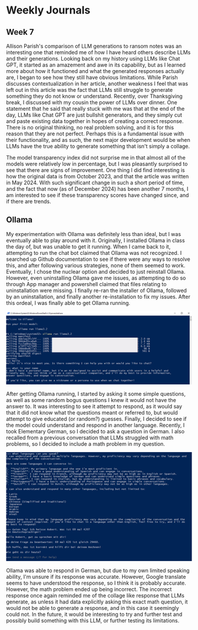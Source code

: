 # Weekly Journals

## Week 7
Allison Parish's comparison of LLM generations to ransom notes was an interesting one that reminded me of how I have heard others describe LLMs and their generations. Looking back on my history using LLMs like Chat GPT, it started as an amazement and awe in its capability, but as I learned more about how it functioned and what the generated responses actually are, I began to see how they still have obvious limitations. While Parish discusses contextualization in her article, another weakness I feel that was left out in this article was the fact that LLMs still struggle to generate something they do not know or understand. Recently, over Thanksgiving break, I discussed with my cousin the power of LLMs over dinner. One statement that he said that really stuck with me was that at the end of the day, LLMs like Chat GPT are just bullshit generators, and they simply cut and paste existing data together in hopes of creating a correct response. There is no original thinking, no real problem solving, and it is for this reason that they are not perfect. Perhaps this is a fundamental issue with their functionality, and as such, the next major development would be when LLMs have the true ability to generate something that isn't simply a collage.

The model transparency index did not surprise me in that almost all of the models were relatively low in percentage, but I was pleasantly surprised to see that there are signs of improvement. One thing I did find interesting is how the original data is from October 2023, and that the article was written in May 2024. With such significant change in such a short period of time, and the fact that now (as of December 2024) has been another 7 months, I am interested to see if these transparency scores have changed since, and if there are trends. 

## Ollama
My experimentation with Ollama was definitely less than ideal, but I was eventually able to play around with it. Originally, I installed Ollama in class the day of, but was unable to get it running. When I came back to it, attempting to run the chat bot claimed that Ollama was not recognized. I searched up Github documentation to see if there were any ways to resolve this, and after following various strategies, none of them seemed to work. Eventually, I chose the nuclear option and decided to just reinstall Ollama. However, even uninstalling Ollama gave me issues, as attempting to do so through App manager and powershell claimed that files relating to uninstallation were missing. I finally re-ran the installer of Ollama, followed by an uninstallation, and finally another re-installation to fix my issues. After this ordeal, I was finally able to get Ollama running.

![image](ollamaWorking.png)

After getting Ollama running, I started by asking it some simple questions, as well as some random bogus questions I knew it would not have the answer to. It was interesting to see it attempt to respond, as it would say that it did not know what the questions meant or referred to, but would attempt to give educated (or random?) guesses. Finally, I decided to see if the model could understand and respond in another language. Recently, I took Elementary German, so I decided to ask a question in German. I also recalled from a previous conversation that LLMs struggled with math problems, so I decided to include a math problem in my question.

![image](ollamaExperimentation.png)

Ollama was able to respond in German, but due to my own limited speaking ability, I'm unsure if its response was accurate. However, Google translate seems to have understood the response, so I think it is probably accurate. However, the math problem ended up being incorrect. The incorrect response once again reminded me of the collage like response that LLMs generate, as unless it had data explicitly asking this exact math question, it would not be able to generate a response, and in this case it seemingly could not. In the future, it would be interesting to try and further test and possibly build something with this LLM, or further testing its limitations. 
